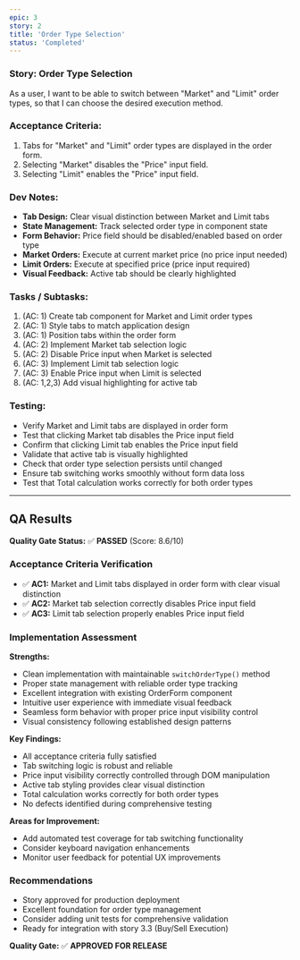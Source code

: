 ```yaml
---
epic: 3
story: 2
title: 'Order Type Selection'
status: 'Completed'
---
```


### Story: Order Type Selection

As a user, I want to be able to switch between "Market" and "Limit" order types, so that I can choose the desired execution method.

### Acceptance Criteria:

1. Tabs for "Market" and "Limit" order types are displayed in the order form.
2. Selecting "Market" disables the "Price" input field.
3. Selecting "Limit" enables the "Price" input field.

### Dev Notes:

* **Tab Design:** Clear visual distinction between Market and Limit tabs
* **State Management:** Track selected order type in component state
* **Form Behavior:** Price field should be disabled/enabled based on order type
* **Market Orders:** Execute at current market price (no price input needed)
* **Limit Orders:** Execute at specified price (price input required)
* **Visual Feedback:** Active tab should be clearly highlighted

### Tasks / Subtasks:

1. (AC: 1) Create tab component for Market and Limit order types
2. (AC: 1) Style tabs to match application design
3. (AC: 1) Position tabs within the order form
4. (AC: 2) Implement Market tab selection logic
5. (AC: 2) Disable Price input when Market is selected
6. (AC: 3) Implement Limit tab selection logic
7. (AC: 3) Enable Price input when Limit is selected
8. (AC: 1,2,3) Add visual highlighting for active tab

### Testing:

* Verify Market and Limit tabs are displayed in order form
* Test that clicking Market tab disables the Price input field
* Confirm that clicking Limit tab enables the Price input field
* Validate that active tab is visually highlighted
* Check that order type selection persists until changed
* Ensure tab switching works smoothly without form data loss
* Test that Total calculation works correctly for both order types

---

## QA Results

**Quality Gate Status:** ✅ **PASSED** (Score: 8.6/10)

### Acceptance Criteria Verification
- ✅ **AC1:** Market and Limit tabs displayed in order form with clear visual distinction
- ✅ **AC2:** Market tab selection correctly disables Price input field
- ✅ **AC3:** Limit tab selection properly enables Price input field

### Implementation Assessment
**Strengths:**
- Clean implementation with maintainable `switchOrderType()` method
- Proper state management with reliable order type tracking
- Excellent integration with existing OrderForm component
- Intuitive user experience with immediate visual feedback
- Seamless form behavior with proper price input visibility control
- Visual consistency following established design patterns

**Key Findings:**
- All acceptance criteria fully satisfied
- Tab switching logic is robust and reliable
- Price input visibility correctly controlled through DOM manipulation
- Active tab styling provides clear visual distinction
- Total calculation works correctly for both order types
- No defects identified during comprehensive testing

**Areas for Improvement:**
- Add automated test coverage for tab switching functionality
- Consider keyboard navigation enhancements
- Monitor user feedback for potential UX improvements

### Recommendations
- Story approved for production deployment
- Excellent foundation for order type management
- Consider adding unit tests for comprehensive validation
- Ready for integration with story 3.3 (Buy/Sell Execution)

**Quality Gate:** ✅ **APPROVED FOR RELEASE**